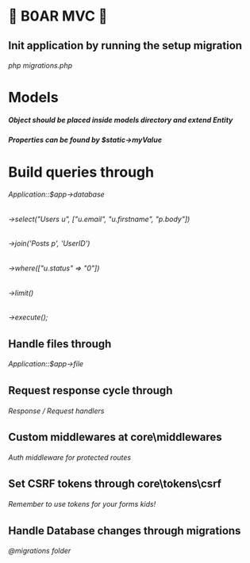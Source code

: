 # 🐗 B0AR MVC 🐗

## Init application by running the setup migration 
###### php migrations.php

# Models

##### Object should be placed inside models directory and extend Entity
##### Properties can be found by $static->myValue


# Build queries through 

###### Application::$app->database
###### ->select("Users u", ["u.email", "u.firstname", "p.body"])
###### ->join('Posts p', 'UserID')
###### ->where(["u.status" => "0"])
###### ->limit()
###### ->execute();

## Handle files through 

###### Application::$app->file

## Request response cycle through 

###### Response / Request handlers

## Custom middlewares at core\middlewares

###### Auth middleware for protected routes

## Set CSRF tokens through core\tokens\csrf

###### Remember to use tokens for your forms kids!

## Handle Database changes through migrations

###### @migrations folder
